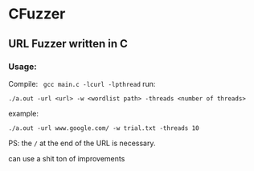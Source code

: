 # CFuzzer
## URL Fuzzer written in C
### Usage:
Compile:
``` gcc main.c -lcurl -lpthread```
run:
```
./a.out -url <url> -w <wordlist path> -threads <number of threads>
```
example:
```
./a.out -url www.google.com/ -w trial.txt -threads 10
```
PS: the `/` at the end of the URL is necessary.

can use a shit ton of improvements
